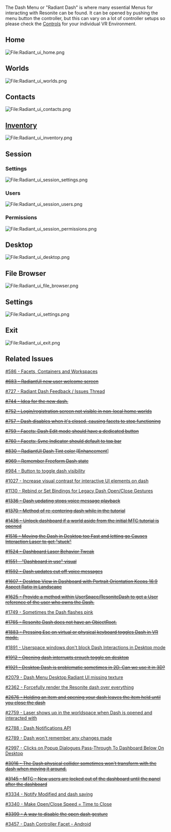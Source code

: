 <languages/><translate>

The Dash Menu or "Radiant Dash" is where many essential Menus for
interacting with Resonite can be found. It can be opened by pushing the
menu button the controller, but this can vary on a lot of controller
setups so please check the [Controls](Basic_Controls "wikilink") for
your individual VR Environment.

## Home

![<File:Radiant_ui_home.png>](Radiant_ui_home.png "File:Radiant_ui_home.png")

## Worlds

![<File:Radiant_ui_worlds.png>](Radiant_ui_worlds.png "File:Radiant_ui_worlds.png")

## Contacts

![<File:Radiant_ui_contacts.png>](Radiant_ui_contacts.png "File:Radiant_ui_contacts.png")

## [Inventory](Inventory "wikilink")

![<File:Radiant_ui_inventory.png>](Radiant_ui_inventory.png "File:Radiant_ui_inventory.png")

## Session

### Settings

![<File:Radiant_ui_session_settings.png>](Radiant_ui_session_settings.png "File:Radiant_ui_session_settings.png")

### Users

![<File:Radiant_ui_session_users.png>](Radiant_ui_session_users.png "File:Radiant_ui_session_users.png")

### Permissions

![<File:Radiant_ui_session_permissions.png>](Radiant_ui_session_permissions.png "File:Radiant_ui_session_permissions.png")

## Desktop

![<File:Radiant_ui_desktop.png>](Radiant_ui_desktop.png "File:Radiant_ui_desktop.png")

## File Browser

![<File:Radiant_ui_file_browser.png>](Radiant_ui_file_browser.png "File:Radiant_ui_file_browser.png")

## Settings

![<File:Radiant_ui_settings.png>](Radiant_ui_settings.png "File:Radiant_ui_settings.png")

## Exit

![<File:Radiant_ui_exit.png>](Radiant_ui_exit.png "File:Radiant_ui_exit.png")

## Related Issues

[#586 - Facets, Containers and
Workspaces](https://github.com/Resonite-Metaverse/ResonitePublic/issues/586)

[<s>#683 - RadiantUI new user welcome
screen</s>](https://github.com/Resonite-Metaverse/ResonitePublic/issues/683)

[#727 - Radiant Dash Feedback / Issues
Thread](https://github.com/Resonite-Metaverse/ResonitePublic/issues/727)

[<s>#744 - Idea for the new
dash.</s>](https://github.com/Resonite-Metaverse/ResonitePublic/issues/744)

[<s>#752 - Login/registration screen not visible in non-local home
worlds</s>](https://github.com/Resonite-Metaverse/ResonitePublic/issues/752)

[<s>#757 - Dash disables when it's closed, causing facets to stop
functioning</s>](https://github.com/Resonite-Metaverse/ResonitePublic/issues/757)

[<s>#759 - Facets: Dash Edit mode should have a dedicated
button</s>](https://github.com/Resonite-Metaverse/ResonitePublic/issues/759)

[<s>#760 - Facets: Sync Indicator should default to top
bar</s>](https://github.com/Resonite-Metaverse/ResonitePublic/issues/760)

[<s>#830 - RadiantUI Dash Tint color
\[Enhancement](https://github.com/Resonite-Metaverse/ResonitePublic/issues/830)</s>\]

[<s>#969 - Remember Freeform Dash
state</s>](https://github.com/Resonite-Metaverse/ResonitePublic/issues/969)

[#984 - Button to toggle dash
visibility](https://github.com/Resonite-Metaverse/ResonitePublic/issues/984)

[#1027 - Increase visual contrast for interactive UI elements on
dash](https://github.com/Resonite-Metaverse/ResonitePublic/issues/1027)

[#1130 - Rebind or Set Bindings for Legacy Dash Open/Close
Gestures](https://github.com/Resonite-Metaverse/ResonitePublic/issues/1130)

[<s>#1336 - Dash updating stops voice message
playback</s>](https://github.com/Resonite-Metaverse/ResonitePublic/issues/1336)

[<s>#1370 - Method of re-centering dash while in the
tutorial</s>](https://github.com/Resonite-Metaverse/ResonitePublic/issues/1370)

[<s>#1436 - Unlock dashboard if a world aside from the initial MTC
tutorial is
opened</s>](https://github.com/Resonite-Metaverse/ResonitePublic/issues/1436)

[<s>#1516 - Moving the Dash in Desktop too Fast and letting go Causes
Interaction Laser to get
"stuck"</s>](https://github.com/Resonite-Metaverse/ResonitePublic/issues/1516)

[<s>#1524 - Dashboard Laser Behavior
Tweak</s>](https://github.com/Resonite-Metaverse/ResonitePublic/issues/1524)

[<s>#1551 - "Dashboard in use"
visual</s>](https://github.com/Resonite-Metaverse/ResonitePublic/issues/1551)

[<s>#1592 - Dash updates cut off voice
messages</s>](https://github.com/Resonite-Metaverse/ResonitePublic/issues/1592)

[<s>#1607 - Desktop View in Dashboard with Portrait Orientation Keeps
16:9 Aspect Ratio in
Landscape</s>](https://github.com/Resonite-Metaverse/ResonitePublic/issues/1607)

[<s>#1625 - Provide a method within UserSpace/ResoniteDash to get a User
reference of the user who owns the
Dash.</s>](https://github.com/Resonite-Metaverse/ResonitePublic/issues/1625)

[#1749 - Sometimes the Dash flashes
pink](https://github.com/Resonite-Metaverse/ResonitePublic/issues/1749)

[<s>#1765 - Resonite Dash does not have an
ObjectRoot.</s>](https://github.com/Resonite-Metaverse/ResonitePublic/issues/1765)

[<s>#1883 - Pressing Esc on virtual or physical keyboard toggles Dash in
VR
mode.</s>](https://github.com/Resonite-Metaverse/ResonitePublic/issues/1883)

[#1891 - Userspace windows don't block Dash Interactions in Desktop
mode](https://github.com/Resonite-Metaverse/ResonitePublic/issues/1891)

[<s>#1912 - Opening dash interrupts crouch toggle on
desktop</s>](https://github.com/Resonite-Metaverse/ResonitePublic/issues/1912)

[<s>#1921 - Desktop Dash is problematic sometimes in 2D, Can we use it
in
3D?</s>](https://github.com/Resonite-Metaverse/ResonitePublic/issues/1921)

[#2079 - Dash Menu Desktop Radiant UI missing
texture](https://github.com/Resonite-Metaverse/ResonitePublic/issues/2079)

[#2362 - Forcefully render the Resonite dash over
everything](https://github.com/Resonite-Metaverse/ResonitePublic/issues/2362)

[<s>#2676 - Holding an item and opening your dash leaves the item held
until you close the
dash</s>](https://github.com/Resonite-Metaverse/ResonitePublic/issues/2676)

[#2759 - Laser shows up in the worldspace when Dash is opened and
interacted
with](https://github.com/Resonite-Metaverse/ResonitePublic/issues/2759)

[#2788 - Dash Notifications
API](https://github.com/Resonite-Metaverse/ResonitePublic/issues/2788)

[#2789 - Dash won't remember any changes
made](https://github.com/Resonite-Metaverse/ResonitePublic/issues/2789)

[#2997 - Clicks on Popup Dialogues Pass-Through To Dashboard Below On
Desktop](https://github.com/Resonite-Metaverse/ResonitePublic/issues/2997)

[<s>#3016 - The Dash physical collider sometimes won't transform with
the dash when moving it
around.</s>](https://github.com/Resonite-Metaverse/ResonitePublic/issues/3016)

[<s>#3145 - MTC - New users are locked out of the dashboard until the
panel after the
dashboard</s>](https://github.com/Resonite-Metaverse/ResonitePublic/issues/3145)

[#3334 - Notify Modified and dash
saving](https://github.com/Resonite-Metaverse/ResonitePublic/issues/3334)

[#3340 - Make Open/Close Speed = Time to
Close](https://github.com/Resonite-Metaverse/ResonitePublic/issues/3340)

[<s>#3399 - A way to disable the open dash
gesture</s>](https://github.com/Resonite-Metaverse/ResonitePublic/issues/3399)

[#3457 - Dash Controller Facet -
Android](https://github.com/Resonite-Metaverse/ResonitePublic/issues/3457)

</translate>